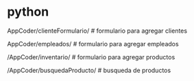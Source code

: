 # python

AppCoder/clienteFormulario/     # formulario para agregar clientes

AppCoder/empleados/             # formulario para agregar empleados

/AppCoder/inventario/           # formulario para agregar productos

/AppCoder/busquedaProducto/     # busqueda de productos
